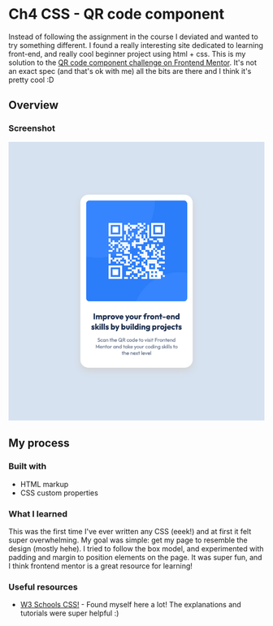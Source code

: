 # Ch4 CSS - QR code component 

Instead of following the assignment in the course I deviated and wanted to try something different. I found a really interesting site dedicated to learning front-end, and really cool beginner project using html + css. This is my solution to the [QR code component challenge on Frontend Mentor](https://www.frontendmentor.io/challenges/qr-code-component-iux_sIO_H). It's not an exact spec (and that's ok with me) all the bits are there and I think it's pretty cool :D

## Overview

### Screenshot

![](https://github.com/VadidEisrra/100daysofWeb/blob/main/images/5-css.png)

## My process

### Built with

- HTML markup
- CSS custom properties

### What I learned

This was the first time I've ever written any CSS (eeek!) and at first it felt super overwhelming. My goal was simple: get my page to resemble the design (mostly hehe). I tried to follow the box model, and experimented with padding and margin to position elements on the page. It was super fun, and I think frontend mentor is a great resource for learning!

### Useful resources

- [W3 Schools CSS!](https://www.w3schools.com/css/default.asp) - Found myself here a lot! The explanations and tutorials were super helpful :)

